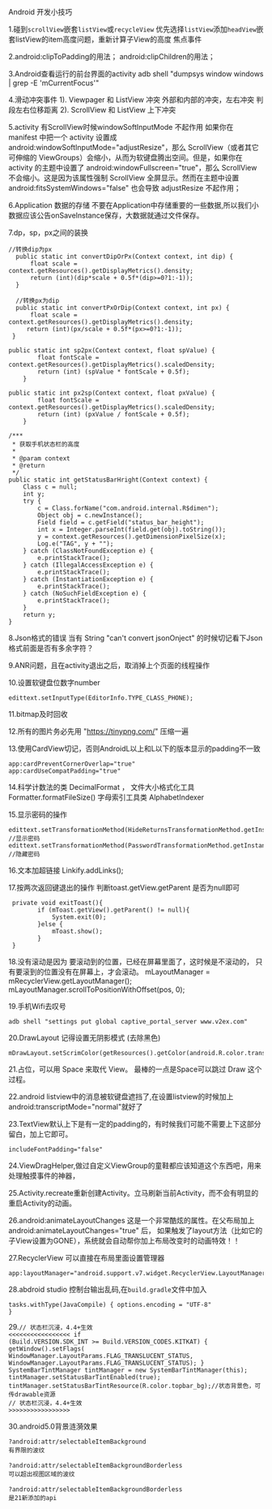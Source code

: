 Android 开发小技巧

1.碰到<code>scrollView</code>嵌套<code>listView</code>或<code>recycleView</code> 优先选择<code>listView</code>添加<code>headView</code>嵌套listView的item高度问题，重新计算子View的高度  焦点事件

2.android:clipToPadding的用法；
  android:clipChildren的用法；

3.Android查看运行的前台界面的activity
  adb shell "dumpsys window windows | grep -E 'mCurrentFocus'"

4.滑动冲突事件
  1). Viewpager 和 ListView 冲突 外部和内部的冲突，左右冲突  判段左右位移距离
  2). ScrollView 和 ListView  上下冲突

5.activity 有ScrollView时候windowSoftInputMode 不起作用
	如果你在 manifest 中把一个 activity 设置成 android:windowSoftInputMode="adjustResize"，那么 ScrollView（或者其它可伸缩的 ViewGroups）会缩小，从而为软键盘腾出空间。但是，如果你在 activity 的主题中设置了 android:windowFullscreen="true"，那么 ScrollView 不会缩小。这是因为该属性强制 ScrollView 全屏显示。然而在主题中设置 android:fitsSystemWindows="false" 也会导致 adjustResize 不起作用；

6.Application 数据的存储
	不要在Application中存储重要的一些数据,所以我们小数据应该公告onSaveInstance保存，大数据就通过文件保存。

7.dp，sp，px之间的装换

	//转换dip为px 
	  public static int convertDipOrPx(Context context, int dip) { 
	      float scale = context.getResources().getDisplayMetrics().density; 
	      return (int)(dip*scale + 0.5f*(dip>=0?1:-1)); 
	  } 
	   
	  //转换px为dip 
	  public static int convertPxOrDip(Context context, int px) { 
	      float scale = context.getResources().getDisplayMetrics().density; 
	     return (int)(px/scale + 0.5f*(px>=0?1:-1)); 
	 } 
	 
	public static int sp2px(Context context, float spValue) {
	        float fontScale = context.getResources().getDisplayMetrics().scaledDensity;
	        return (int) (spValue * fontScale + 0.5f);
	    }

	public static int px2sp(Context context, float pxValue) {
	        float fontScale = context.getResources().getDisplayMetrics().scaledDensity;
	        return (int) (pxValue / fontScale + 0.5f);
	    }

	/***
     * 获取手机状态栏的高度
     *
     * @param context
     * @return
     */
    public static int getStatusBarHright(Context context) {
        Class c = null;
        int y;
        try {
            c = Class.forName("com.android.internal.R$dimen");
            Object obj = c.newInstance();
            Field field = c.getField("status_bar_height");
            int x = Integer.parseInt(field.get(obj).toString());
            y = context.getResources().getDimensionPixelSize(x);
            Log.e("TAG", y + "");
        } catch (ClassNotFoundException e) {
            e.printStackTrace();
        } catch (IllegalAccessException e) {
            e.printStackTrace();
        } catch (InstantiationException e) {
            e.printStackTrace();
        } catch (NoSuchFieldException e) {
            e.printStackTrace();
        }
        return y;
    }

8.Json格式的错误
	当有 String "can't convert jsonOnject" 的时候切记看下Json格式前面是否有多余字符？

9.ANR问题，且在activity退出之后，取消掉上个页面的线程操作	

10.设置软键盘位数字number

	edittext.setInputType(EditorInfo.TYPE_CLASS_PHONE);

11.bitmap及时回收

12.所有的图片务必先用 "<https://tinypng.com/>" 压缩一遍

13.使用CardView切记，否则AndroidL以上和L以下的版本显示的padding不一致

	app:cardPreventCornerOverlap="true"
	app:cardUseCompatPadding="true"

14.科学计数法的类 DecimalFormat ，
	文件大小格式化工具 Formatter.formatFileSize() 
	字母索引工具类 AlphabetIndexer

15.显示密码的操作

	edittext.setTransformationMethod(HideReturnsTransformationMethod.getInstance()); //显示密码
	edittext.setTransformationMethod(PasswordTransformationMethod.getInstance());	 //隐藏密码

16.文本加超链接
	Linkify.addLinks();

17.按两次返回键退出的操作
	判断toast.getView.getParent 是否为null即可
	
	 private void exitToast(){
	        if (mToast.getView().getParent() != null){
	            System.exit(0);
	        }else {
	            mToast.show();
	        }
	 }
	
18.没有滚动是因为 要滚动到的位置，已经在屏幕里面了，这时候是不滚动的，
	只有要滚到的位置没有在屏幕上，才会滚动。
	mLayoutManager = mRecyclerView.getLayoutManager();  
	mLayoutManager.scrollToPositionWithOffset(pos, 0);  

19.手机Wifi去叹号
	
	adb shell "settings put global captive_portal_server www.v2ex.com"

20.DrawLayout 记得设置无阴影模式 (去除黑色)

	mDrawLayout.setScrimColor(getResources().getColor(android.R.color.transparent));
	
21.占位，可以用 Space 来取代 View。 最棒的一点是Space可以跳过 Draw 这个过程。

22.android listview中的消息被软键盘遮挡了,在设置listview的时候加上android:transcriptMode="normal"就好了

23.TextView默认上下是有一定的padding的，有时候我们可能不需要上下这部分留白，加上它即可。

	includeFontPadding="false"

24.ViewDragHelper,做过自定义ViewGroup的童鞋都应该知道这个东西吧，用来处理触摸事件的神器，

25.Activity.recreate重新创建Activity。立马刷新当前Activity，而不会有明显的重启Activity的动画。

26.android:animateLayoutChanges 这是一个非常酷炫的属性。在父布局加上 android:animateLayoutChanges="true" 后，
	如果触发了layout方法（比如它的子View设置为GONE），系统就会自动帮你加上布局改变时的动画特效！！

27.RecyclerView 可以直接在布局里面设置管理器

	app:layoutManager="android.support.v7.widget.RecyclerView.LayoutManager"

28.abdroid studio 控制台输出乱码,在<code>build.gradle</code>文件中加入
	<pre><code>tasks.withType(JavaCompile) {
    options.encoding = "UTF-8"
}</code></pre>

29.<code>// 状态栏沉浸，4.4+生效 <<<<<<<<<<<<<<<<<
		if (Build.VERSION.SDK_INT >= Build.VERSION_CODES.KITKAT) {
			getWindow().setFlags(
					WindowManager.LayoutParams.FLAG_TRANSLUCENT_STATUS,
					WindowManager.LayoutParams.FLAG_TRANSLUCENT_STATUS);
		}
		SystemBarTintManager tintManager = new SystemBarTintManager(this);
		tintManager.setStatusBarTintEnabled(true);
		tintManager.setStatusBarTintResource(R.color.topbar_bg);//状态背景色，可传drawable资源
		// 状态栏沉浸，4.4+生效 >>>>>>>>>>>>>>>>></code>

30.android5.0背景涟漪效果<pre><code>?android:attr/selectableItemBackground 有界限的波纹</code></br>
   <code>?android:attr/selectableItemBackgroundBorderless 可以超出视图区域的波纹</code></br>
   <code>?android:attr/selectableItemBackgroundBorderless 是21新添加的api</code></pre>

